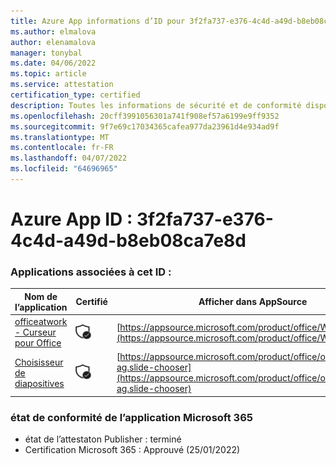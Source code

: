 ```yaml
---
title: Azure App informations d’ID pour 3f2fa737-e376-4c4d-a49d-b8eb08ca7e8d
ms.author: elmalova
author: elenamalova
manager: tonybal
ms.date: 04/06/2022
ms.topic: article
ms.service: attestation
certification_type: certified
description: Toutes les informations de sécurité et de conformité disponibles pour 3f2fa737-e376-4c4d-a49d-b8eb08ca7e8d.
ms.openlocfilehash: 20cff3991056301a741f908ef57a6199e9ff9352
ms.sourcegitcommit: 9f7e69c17034365cafea977da23961d4e934ad9f
ms.translationtype: MT
ms.contentlocale: fr-FR
ms.lasthandoff: 04/07/2022
ms.locfileid: "64696965"
---
```

# <a name="azure-app-id-3f2fa737-e376-4c4d-a49d-b8eb08ca7e8d"></a>Azure App ID : 3f2fa737-e376-4c4d-a49d-b8eb08ca7e8d


### <a name="apps-associated-with-this-id"></a>Applications associées à cet ID :
| **Nom de l’application** | **Certifié** | **Afficher dans AppSource** |
|--------------|---------------|-----------------------|
| [officeatwork - Curseur pour Office](../forward/WA200002582.md) | <img alt="Certified application badge" src="../media/certified-badge.png" height="25" width="25" /> | [https://appsource.microsoft.com/product/office/WA200002582](https://appsource.microsoft.com/product/office/WA200002582) |
| [Choisisseur de diapositives](../forward/officeatwork-ag.slide-chooser.md) | <img alt="Certified application badge" src="../media/certified-badge.png" height="25" width="25" /> | [https://appsource.microsoft.com/product/office/officeatwork-ag.slide-chooser](https://appsource.microsoft.com/product/office/officeatwork-ag.slide-chooser) |

### <a name="microsoft-365-app-compliance-status"></a>état de conformité de l’application Microsoft 365
- état de l’attestaton Publisher : terminé
- Certification Microsoft 365 : Approuvé (25/01/2022)
